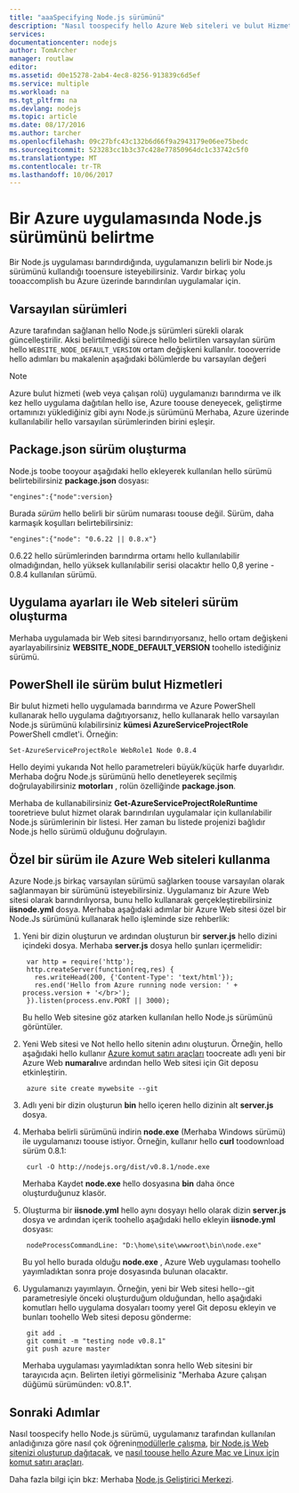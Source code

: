```yaml
---
title: "aaaSpecifying Node.js sürümünü"
description: "Nasıl toospecify hello Azure Web siteleri ve bulut Hizmetleri tarafından kullanılan Node.js sürümünü öğrenin"
services: 
documentationcenter: nodejs
author: TomArcher
manager: routlaw
editor: 
ms.assetid: d0e15278-2ab4-4ec8-8256-913839c6d5ef
ms.service: multiple
ms.workload: na
ms.tgt_pltfrm: na
ms.devlang: nodejs
ms.topic: article
ms.date: 08/17/2016
ms.author: tarcher
ms.openlocfilehash: 09c27bfc43c132b6d66f9a2943179e06ee75bedc
ms.sourcegitcommit: 523283cc1b3c37c428e77850964dc1c33742c5f0
ms.translationtype: MT
ms.contentlocale: tr-TR
ms.lasthandoff: 10/06/2017
---
```

# <a name="specifying-a-nodejs-version-in-an-azure-application"></a>Bir Azure uygulamasında Node.js sürümünü belirtme
Bir Node.js uygulaması barındırdığında, uygulamanızın belirli bir Node.js sürümünü kullandığı tooensure isteyebilirsiniz. Vardır birkaç yolu tooaccomplish bu Azure üzerinde barındırılan uygulamalar için.

## <a name="default-versions"></a>Varsayılan sürümleri
Azure tarafından sağlanan hello Node.js sürümleri sürekli olarak güncelleştirilir. Aksi belirtilmediği sürece hello belirtilen varsayılan sürüm hello `WEBSITE_NODE_DEFAULT_VERSION` ortam değişkeni kullanılır. toooverride hello adımları bu makalenin aşağıdaki bölümlerde bu varsayılan değeri

> [!NOTE]
> Azure bulut hizmeti (web veya çalışan rolü) uygulamanızı barındırma ve ilk kez hello uygulama dağıtılan hello ise, Azure toouse deneyecek, geliştirme ortamınızı yüklediğiniz gibi aynı Node.js sürümünü Merhaba, Azure üzerinde kullanılabilir hello varsayılan sürümlerinden birini eşleşir.
>
>

## <a name="versioning-with-packagejson"></a>Package.json sürüm oluşturma
Node.js toobe tooyour aşağıdaki hello ekleyerek kullanılan hello sürümü belirtebilirsiniz **package.json** dosyası:

    "engines":{"node":version}

Burada *sürüm* hello belirli bir sürüm numarası toouse değil. Sürüm, daha karmaşık koşulları belirtebilirsiniz:

    "engines":{"node": "0.6.22 || 0.8.x"}

0.6.22 hello sürümlerinden barındırma ortamı hello kullanılabilir olmadığından, hello yüksek kullanılabilir serisi olacaktır hello 0,8 yerine - 0.8.4 kullanılan sürümü.

## <a name="versioning-websites-with-app-settings"></a>Uygulama ayarları ile Web siteleri sürüm oluşturma
Merhaba uygulamada bir Web sitesi barındırıyorsanız, hello ortam değişkeni ayarlayabilirsiniz **WEBSITE_NODE_DEFAULT_VERSION** toohello istediğiniz sürümü.

## <a name="versioning-cloud-services-with-powershell"></a>PowerShell ile sürüm bulut Hizmetleri
Bir bulut hizmeti hello uygulamada barındırma ve Azure PowerShell kullanarak hello uygulama dağıtıyorsanız, hello kullanarak hello varsayılan Node.js sürümünü kılabilirsiniz **kümesi AzureServiceProjectRole** PowerShell cmdlet'i. Örneğin:

    Set-AzureServiceProjectRole WebRole1 Node 0.8.4

Hello deyimi yukarıda Not hello parametreleri büyük/küçük harfe duyarlıdır.  Merhaba doğru Node.js sürümünü hello denetleyerek seçilmiş doğrulayabilirsiniz **motorları** , rolün özelliğinde **package.json**.

Merhaba de kullanabilirsiniz **Get-AzureServiceProjectRoleRuntime** tooretrieve bulut hizmet olarak barındırılan uygulamalar için kullanılabilir Node.js sürümlerinin bir listesi.  Her zaman bu listede projenizi bağlıdır Node.js hello sürümü olduğunu doğrulayın.

## <a name="using-a-custom-version-with-azure-websites"></a>Özel bir sürüm ile Azure Web siteleri kullanma
Azure Node.js birkaç varsayılan sürümü sağlarken toouse varsayılan olarak sağlanmayan bir sürümünü isteyebilirsiniz. Uygulamanız bir Azure Web sitesi olarak barındırılıyorsa, bunu hello kullanarak gerçekleştirebilirsiniz **iisnode.yml** dosya. Merhaba aşağıdaki adımlar bir Azure Web sitesi özel bir Node.Js sürümünü kullanarak hello işleminde size rehberlik:

1. Yeni bir dizin oluşturun ve ardından oluşturun bir **server.js** hello dizini içindeki dosya. Merhaba **server.js** dosya hello şunları içermelidir:

        var http = require('http');
        http.createServer(function(req,res) {
          res.writeHead(200, {'Content-Type': 'text/html'});
          res.end('Hello from Azure running node version: ' + process.version + '</br>');
        }).listen(process.env.PORT || 3000);

    Bu hello Web sitesine göz atarken kullanılan hello Node.js sürümünü görüntüler.
2. Yeni Web sitesi ve Not hello hello sitenin adını oluşturun. Örneğin, hello aşağıdaki hello kullanır [Azure komut satırı araçları] toocreate adlı yeni bir Azure Web **numaralı**ve ardından hello Web sitesi için Git deposu etkinleştirin.

        azure site create mywebsite --git
3. Adlı yeni bir dizin oluşturun **bin** hello içeren hello dizinin alt **server.js** dosya.
4. Merhaba belirli sürümünü indirin **node.exe** (Merhaba Windows sürümü) ile uygulamanızı toouse istiyor. Örneğin, kullanır hello **curl** toodownload sürüm 0.8.1:

        curl -O http://nodejs.org/dist/v0.8.1/node.exe

    Merhaba Kaydet **node.exe** hello dosyasına **bin** daha önce oluşturduğunuz klasör.
5. Oluşturma bir **iisnode.yml** hello aynı dosyayı hello olarak dizin **server.js** dosya ve ardından içerik toohello aşağıdaki hello ekleyin **iisnode.yml** dosyası:

        nodeProcessCommandLine: "D:\home\site\wwwroot\bin\node.exe"

    Bu yol hello burada olduğu **node.exe** , Azure Web uygulaması toohello yayımladıktan sonra proje dosyasında bulunan olacaktır.
6. Uygulamanızı yayımlayın. Örneğin, yeni bir Web sitesi hello--git parametresiyle önceki oluşturduğum olduğundan, hello aşağıdaki komutları hello uygulama dosyaları toomy yerel Git deposu ekleyin ve bunları toohello Web sitesi deposu gönderme:

        git add .
        git commit -m "testing node v0.8.1"
        git push azure master

    Merhaba uygulaması yayımladıktan sonra hello Web sitesini bir tarayıcıda açın. Belirten iletiyi görmelisiniz "Merhaba Azure çalışan düğümü sürümünden: v0.8.1".

## <a name="next-steps"></a>Sonraki Adımlar
Nasıl toospecify hello Node.js sürümü, uygulamanız tarafından kullanılan anladığınıza göre nasıl çok öğrenin[modüllerle çalışma], [bir Node.js Web sitenizi oluşturup dağıtacak](app-service-web/app-service-web-get-started-nodejs.md), ve [nasıl toouse hello Azure Mac ve Linux için komut satırı araçları].

Daha fazla bilgi için bkz: Merhaba [Node.js Geliştirici Merkezi](https://azure.microsoft.com/develop/nodejs/).

[nasıl toouse hello Azure Mac ve Linux için komut satırı araçları]:cli-install-nodejs.md
[Azure komut satırı araçları]:cli-install-nodejs.md
[modüllerle çalışma]: nodejs-use-node-modules-azure-apps.md
[build and deploy a Node.js Web Site]: app-service-web/app-service-web-get-started-nodejs.md
